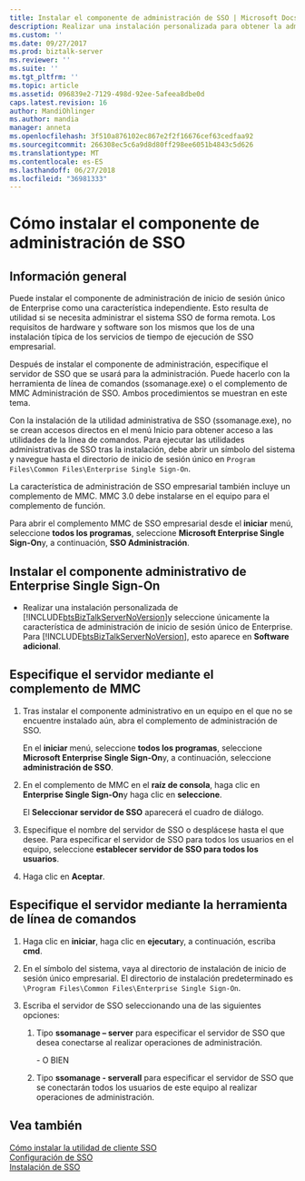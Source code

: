 ```yaml
---
title: Instalar el componente de administración de SSO | Microsoft Docs
description: Realizar una instalación personalizada para obtener la administración de SSO y utilice ssomanage o administración de SSO para escribir el nombre del servidor en BizTalk Server
ms.custom: ''
ms.date: 09/27/2017
ms.prod: biztalk-server
ms.reviewer: ''
ms.suite: ''
ms.tgt_pltfrm: ''
ms.topic: article
ms.assetid: 096839e2-7129-498d-92ee-5afeea8dbe0d
caps.latest.revision: 16
author: MandiOhlinger
ms.author: mandia
manager: anneta
ms.openlocfilehash: 3f510a876102ec867e2f2f16676cef63cedfaa92
ms.sourcegitcommit: 266308ec5c6a9d8d80ff298ee6051b4843c5d626
ms.translationtype: MT
ms.contentlocale: es-ES
ms.lasthandoff: 06/27/2018
ms.locfileid: "36981333"
---
```

# <a name="how-to-install-the-sso-administration-component"></a>Cómo instalar el componente de administración de SSO

## <a name="overview"></a>Información general
Puede instalar el componente de administración de inicio de sesión único de Enterprise como una característica independiente. Esto resulta de utilidad si se necesita administrar el sistema SSO de forma remota. Los requisitos de hardware y software son los mismos que los de una instalación típica de los servicios de tiempo de ejecución de SSO empresarial.  
  
 Después de instalar el componente de administración, especifique el servidor de SSO que se usará para la administración. Puede hacerlo con la herramienta de línea de comandos (ssomanage.exe) o el complemento de MMC Administración de SSO. Ambos procedimientos se muestran en este tema.  
  
 Con la instalación de la utilidad administrativa de SSO (ssomanage.exe), no se crean accesos directos en el menú Inicio para obtener acceso a las utilidades de la línea de comandos. Para ejecutar las utilidades administrativas de SSO tras la instalación, debe abrir un símbolo del sistema y navegue hasta el directorio de inicio de sesión único en `Program Files\Common Files\Enterprise Single Sign-On`.  
  
 La característica de administración de SSO empresarial también incluye un complemento de MMC. MMC 3.0 debe instalarse en el equipo para el complemento de función.  
  
 Para abrir el complemento MMC de SSO empresarial desde el **iniciar** menú, seleccione **todos los programas**, seleccione **Microsoft Enterprise Single Sign-On**y, a continuación, **SSO Administración**.  
  
## <a name="install-the-enterprise-single-sign-on-administrative-component"></a>Instalar el componente administrativo de Enterprise Single Sign-On  
  
- Realizar una instalación personalizada de [!INCLUDE[btsBizTalkServerNoVersion](../includes/btsbiztalkservernoversion-md.md)]y seleccione únicamente la característica de administración de inicio de sesión único de Enterprise. Para [!INCLUDE[btsBizTalkServerNoVersion](../includes/btsbiztalkservernoversion-md.md)], esto aparece en **Software adicional**.  
  
## <a name="enter-the-server-using-the-mmc-snap-in"></a>Especifique el servidor mediante el complemento de MMC  
  
1.  Tras instalar el componente administrativo en un equipo en el que no se encuentre instalado aún, abra el complemento de administración de SSO.  
  
     En el **iniciar** menú, seleccione **todos los programas**, seleccione **Microsoft Enterprise Single Sign-On**y, a continuación, seleccione **administración de SSO**.  
  
2.  En el complemento de MMC en el **raíz de consola**, haga clic en **Enterprise Single Sign-On**y haga clic en **seleccione**.  
  
     El **Seleccionar servidor de SSO** aparecerá el cuadro de diálogo.  
  
3.  Especifique el nombre del servidor de SSO o desplácese hasta el que desee. Para especificar el servidor de SSO para todos los usuarios en el equipo, seleccione **establecer servidor de SSO para todos los usuarios**.  
  
4.  Haga clic en **Aceptar**.  
  
## <a name="enter-the-server-using-the-command-line-tool"></a>Especifique el servidor mediante la herramienta de línea de comandos  
  
1.  Haga clic en **iniciar**, haga clic en **ejecutar**y, a continuación, escriba **cmd**.  
  
2.  En el símbolo del sistema, vaya al directorio de instalación de inicio de sesión único empresarial. El directorio de instalación predeterminado es `\Program Files\Common Files\Enterprise Single Sign-On`.  
  
3.  Escriba el servidor de SSO seleccionando una de las siguientes opciones:  
  
    1.  Tipo **ssomanage – server** para especificar el servidor de SSO que desea conectarse al realizar operaciones de administración.  
  
         \- O BIEN  
  
    2.  Tipo **ssomanage - serverall** para especificar el servidor de SSO que se conectarán todos los usuarios de este equipo al realizar operaciones de administración.  
  
## <a name="see-also"></a>Vea también  
 [Cómo instalar la utilidad de cliente SSO](../core/how-to-install-the-sso-client-utility.md)   
 [Configuración de SSO](../core/configuring-sso.md)   
 [Instalación de SSO](../core/installing-sso.md)
